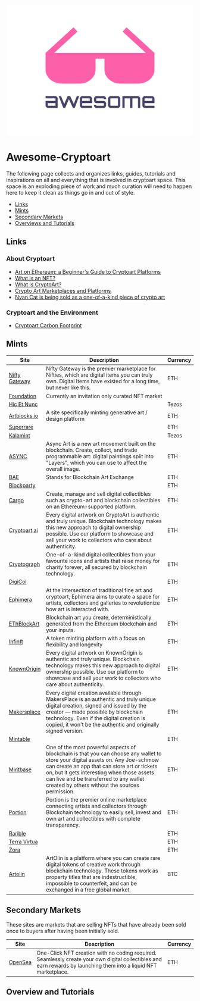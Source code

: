 
<div align="center">
	<img width="500" height="350" src="media/logo.svg" alt="Awesome">
</div>

# Awesome-Cryptoart
The following page collects and organizes links, guides, tutorials and inspirations on all and everything that is involved in cryptoart space. This space is an exploding piece of work and much curation will need to happen here to keep it clean as things go in and out of style. 

- [Links](#links)
- [Mints](#mints)
- [Secondary Markets](#secondary_markets)
- [Overviews and Tutorials](#overview_and_tutorials)



## Links 


### About Cryptoart
* [Art on Ethereum: a Beginner's Guide to Cryptoart Platforms](https://defiprime.com/cryptoart-on-ethereum)
* [What is an NFT?](https://www.nytimes.com/2021/03/11/arts/design/what-is-an-nft.html)
* [What is CryptoArt?](https://www.artnome.com/news/2018/1/14/what-is-cryptoart)
* [Crypto Art Marketplaces and Platforms](https://www.cryptoartnet.com/cryptoart-sites/marketplaces-platforms/)
* [Nyan Cat is being sold as a one-of-a-kind piece of crypto art](https://www.theverge.com/2021/2/18/22287956/nyan-cat-crypto-art-foundation-nft-sale-chris-torres)

### Cryptoart and the Environment 
* [Cryptoart Carbon Footprint](https://github.com/kylemcdonald/cryptoart-footprint)


## Mints

| Site | Description | Currency |
|---|---|---|
|[Nifty Gateway](https://niftygateway.com/)|Nifty Gateway is the premier marketplace for Nifties, which are digital items you can truly own. Digital Items have existed for a long time, but never like this.|ETH|
|[Foundation](https://niftygateway.com/)|Currently an invitation only curated NFT market||
|[Hic Et Nunc](https://www.hicetnunc.xyz/)||Tezos|
|[Artblocks.io](https://artblocks.io/)|A site specifically minting generative art / design platform|ETH|
|[Superrare](https://superrare.co/)||ETH|
|[Kalamint](https://kalamint.io/)||Tezos|
|[ASYNC](https://async.art/)|Async Art is a new art movement built on the blockchain. Create, collect, and trade programmable art: digital paintings split into "Layers", which you can use to affect the overall image.|ETH|
|[BAE](https://mybae.io/)|Stands for Blockchain Art Exchange |ETH|
|[Blockparty](https://blockparty.co/)||ETH|
|[Cargo](https://www.cargo.build/)|Create, manage and sell digital collectibles such as crypto-art and blockchain collectibles on an Ethereum-supported platform.|ETH|
|[Cryptoart.ai](https://cryptoart.ai/)|Every digital artwork on CryptoArt is authentic and truly unique. Blockchain technology makes this new approach to digital ownership possible. Use our platform to showcase and sell your work to collectors who care about authenticity.|ETH|
|[Cryptograph](https://cryptograph.co/)|One-of-a-kind digital collectibles from your favourite icons and artists that raise money for charity forever, all secured by blockchain technology.|ETH|
|[DigiCol](https://www.digicol.io/)||ETH|
|[Ephimera](https://ephimera.com/)|At the intersection of traditional fine art and cryptoart, Ephimera aims to curate a space for artists, collectors and galleries to revolutionize how art is interacted with.|ETH|
|[EThBlockArt](https://ethblock.art/)|Blockchain art you create, deterministically generated from the Ethereum blockchain and your inputs.|ETH|
|[Infinft](https://infinft.com/)|A token minting platform with a focus on flexibility and longevity|ETH|
|[KnownOrigin](https://knownorigin.io/)|Every digital artwork on KnownOrigin is authentic and truly unique. Blockchain technology makes this new approach to digital ownership possible. Use our platform to showcase and sell your work to collectors who care about authenticity.|ETH|
|[Makersplace](https://makersplace.com/)|Every digital creation available through MakersPlace is an authentic and truly unique digital creation, signed and issued by the creator — made possible by blockchain technology. Even if the digital creation is copied, it won't be the authentic and originally signed version.|ETH|
|[Mintable](https://mintable.app/)||ETH|
|[Mintbase](https://mintbase.io/)|One of the most powerful aspects of blockchain is that you can choose any wallet to store your digital assets on. Any Joe-schmow can create an app that can store art or tickets on, but it gets interesting when those assets can live and be transferred to any wallet created by others without the sources permission.|ETH|
|[Portion](https://portion.io/)|Portion is the premier online marketplace connecting artists and collectors through Blockchain technology to easily sell, invest and own art and collectibles with complete transparency.|ETH|
|[Rarible](https://rarible.com/)||ETH|
|[Terra Virtua](https://terravirtua.io/)||ETH|
|[Zora](https://zora.co/)||ETH|
|[Artolin](https://artolin.org/)|ArtOlin is a platform where you can create rare digital tokens of creative work through blockchain technology. These tokens work as property titles that are indestructible, impossible to counterfeit, and can be exchanged in a free global market.|BTC|

## Secondary Markets 
These sites are markets that are selling NFTs that have already been sold once to buyers after having been initially sold. 

| Site | Description | Currency |
|---|---|---|
|[OpenSea](https://opensea.io/)|One-Click NFT creation with no coding required. Seamlessly create your own digital collectibles and earn rewards by launching them into a liquid NFT marketplace.|ETH|

## Overview and Tutorials




